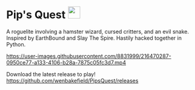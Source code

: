 # Pip's Quest <img src="https://user-images.githubusercontent.com/8831999/217668505-10ab2292-303a-4e26-876a-4df39993b9a3.png" width="32">

A roguelite involving a hamster wizard, cursed critters, and an evil snake. Inspired by EarthBound and Slay The Spire. Hastily hacked together in Python.

https://user-images.githubusercontent.com/8831999/216470287-0950ce77-a133-4106-b28a-7875c05fc3d7.mp4

Download the latest release to play!
https://github.com/wenbakefield/PipsQuest/releases
